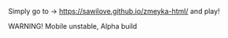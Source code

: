 Simply go to -> https://sawilove.github.io/zmeyka-html/ and play!

WARNING! Mobile unstable, Alpha build
